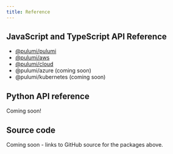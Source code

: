 ```yaml
---
title: Reference
---
```


## JavaScript and TypeScript API Reference

- [@pulumi/pulumi](../packages/pulumi)
- [@pulumi/aws](../packages/pulumi-aws)
- [@pulumi/cloud](../packages/pulumi-cloud)
- @pulumi/azure (coming soon)
- @pulumi/kubernetes (coming soon)

## Python API reference

Coming soon!

## Source code

Coming soon - links to GitHub source for the packages above.
